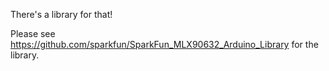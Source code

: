 There's a library for that!

Please see https://github.com/sparkfun/SparkFun_MLX90632_Arduino_Library for the library.
